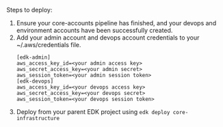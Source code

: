 Steps to deploy:

1. Ensure your core-accounts pipeline has finished, and your devops and environment accounts have been successfully created.
1. Add your admin account and devops account credentials to your ~/.aws/credentials file.
    ```
    [edk-admin]
    aws_access_key_id=<your admin access key>
    aws_secret_access_key=<your admin secret>
    aws_session_token=<your admin session token>
    [edk-devops]
    aws_access_key_id=<your devops access key>
    aws_secret_access_key=<your devops secret>
    aws_session_token=<your devops session token>
    ```
1. Deploy from your parent EDK project using `edk deploy core-infrastructure`